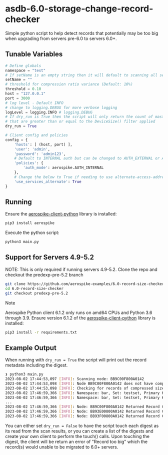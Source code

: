 # asdb-6.0-storage-change-record-checker
Simple python script to help detect records that potentially may be too big when upgrading from servers pre-6.0 to servers 6.0+.

## Tunable Variables
```python
# Define globals
namespace = "test"
# If setName is an empty string then it will default to scanning all sets in the namespace
setName = ""
# threshold for compression ratio variance (Default: 10%)
threshold = 0.10
host = "127.0.0.1"
port = 3000
# log level - Default INFO
# change to logging.DEBUG for more verbose logging
logLevel = logging.INFO # logging.DEBUG
# If dry_run is True then the script will only return the count of master objects on each node
# that are greater than or equal to the DeviceSize() filter applied
dry_run = True

# Client config and policies
config = {
    'hosts': [ (host, port) ],
    'user': 'admin',
    'password': 'admin123',
    # Default to INTERNAL auth but can be changed to AUTH_EXTERNAL or AUTH_EXTERNAL_INSECURE if needed (e.g. LDAP) 
    'policies': {
        'auth_mode': aerospike.AUTH_INTERNAL
    },
    # Change the below to True if needing to use alternate-access-address
    'use_services_alternate': True
}
```

## Running
Ensure the [aerospike-client-python](https://github.com/aerospike/aerospike-client-python) library is installed:
```bash
pip3 install aerospike
```

Execute the python script:
```bash
python3 main.py
```

## Support for Servers 4.9-5.2
NOTE: This is only required if running servers 4.9-5.2.
Clone the repo and checkout the predexp-pre-5.2 branch
```bash
git clone https://github.com/aerospike-examples/6.0-record-size-checker.git
cd 6.0-record-size-checker
git checkout predexp-pre-5.2
```
> [!NOTE]
> Aerospike Python client 6.1.2 only runs on amd64 CPUs and Python 3.6 through 3.9.
Ensure version 6.1.2 of the [aerospike-client-python](https://github.com/aerospike/aerospike-client-python) library is installed:
```bash
pip3 install -r requirements.txt
```


## Example Output
When running with `dry_run = True` the script will print out the record metadata including the digest. 
```bash
❯ python3 main.py
2023-08-02 17:44:53,097 [INFO]: Scanning node: BB9C00F800A0142
2023-08-02 17:44:53,098 [INFO]: Node BB9C00F800A0142 does not have compression enabled.
2023-08-02 17:44:53,098 [INFO]: Checking for records of compressed size larger than 1048560 bytes
2023-08-02 17:46:59,366 [INFO]: Namespace: bar, Set: testset, Primary Key: None, Digest: fe0f17700e1b7fcc82401b535f7933667634f8bf
2023-08-02 17:46:59,366 [INFO]: Namespace: bar, Set: testset, Primary Key: None, Digest: fe0f14b652ecbaf4afc46de605d7a4a0b6452f3a
...
2023-08-02 17:46:59,366 [INFO]: Node: BB9C00F800A0142 Returned Record Count: 328633
2023-08-02 17:46:59,366 [INFO]: Node: BB93E00800A0142 Returned Record Count: 330107
2023-08-02 17:46:59,366 [INFO]: Node: BB93F00800A0142 Returned Record Count: 329541
```

You can either set `dry_run = False` to have the script touch each digest as its read from the scan results, or you can create a list of the digests and create your own client to perform the touch() calls.
Upon touching the digest, the client will be return an error of "Record too big" which the record(s) would unable to be migrated to 6.0+ servers.
